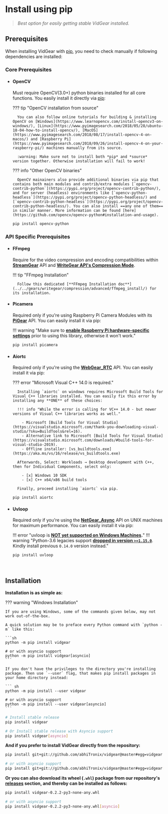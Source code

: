 <!--
===============================================
vidgear library source-code is deployed under the Apache 2.0 License:

Copyright (c) 2019 Abhishek Thakur(@abhiTronix) <abhi.una12@gmail.com>

Licensed under the Apache License, Version 2.0 (the "License");
you may not use this file except in compliance with the License.
You may obtain a copy of the License at

   http://www.apache.org/licenses/LICENSE-2.0

Unless required by applicable law or agreed to in writing, software
distributed under the License is distributed on an "AS IS" BASIS,
WITHOUT WARRANTIES OR CONDITIONS OF ANY KIND, either express or implied.
See the License for the specific language governing permissions and
limitations under the License.
===============================================
-->

# Install using pip


> _Best option for easily getting stable VidGear installed._


## Prerequisites

When installing VidGear with [pip](https://pip.pypa.io/en/stable/installing/), you need to check manually if following dependencies are installed:


### Core Prerequisites

* #### OpenCV 

    Must require OpenCV(3.0+) python binaries installed for all core functions. You easily install it directly via [pip](https://pypi.org/project/opencv-python/):

    ??? tip "OpenCV installation from source"

        You can also follow online tutorials for building & installing OpenCV on [Windows](https://www.learnopencv.com/install-opencv3-on-windows/), [Linux](https://www.pyimagesearch.com/2018/05/28/ubuntu-18-04-how-to-install-opencv/), [MacOS](https://www.pyimagesearch.com/2018/08/17/install-opencv-4-on-macos/) and [Raspberry Pi](https://www.pyimagesearch.com/2018/09/26/install-opencv-4-on-your-raspberry-pi/) machines manually from its source. 

        :warning: Make sure not to install both *pip* and *source* version together. Otherwise installation will fail to work!

    ??? info "Other OpenCV binaries"

        OpenCV mainainers also provide additional binaries via pip that contains both main modules and contrib/extra modules [`opencv-contrib-python`](https://pypi.org/project/opencv-contrib-python/), and for server (headless) environments like [`opencv-python-headless`](https://pypi.org/project/opencv-python-headless/) and [`opencv-contrib-python-headless`](https://pypi.org/project/opencv-contrib-python-headless/). You can also install ==any one of them== in similar manner. More information can be found [here](https://github.com/opencv/opencv-python#installation-and-usage).


    ```sh
    pip install opencv-python       
    ```

### API Specific Prerequisites

* #### FFmpeg 

    Require for the video compression and encoding compatibilities within [**StreamGear**](#streamgear) API and [**WriteGear API's Compression Mode**](../../gears/writegear/compression/overview/). 

    !!! tip "FFmpeg Installation"

        Follow this dedicated [**FFmpeg Installation doc**](../../gears/writegear/compression/advanced/ffmpeg_install/) for its installation.

* #### Picamera

    Required only if you're using Raspberry Pi Camera Modules with its [**PiGear**](../../gears/pigear/overview/) API. You can easily install it via pip:


    !!! warning "Make sure to [**enable Raspberry Pi hardware-specific settings**](https://picamera.readthedocs.io/en/release-1.13/quickstart.html) prior to using this library, otherwise it won't work."

    ```sh
    pip install picamera
    ``` 

* #### Aiortc

    Required only if you're using the [**WebGear_RTC**](../../gears/webgear_rtc/overview/) API. You can easily install it via pip:

    ??? error "Microsoft Visual C++ 14.0 is required."
        
        Installing `aiortc` on windows requires Microsoft Build Tools for Visual C++ libraries installed. You can easily fix this error by installing any **ONE** of these choices:

        !!! info "While the error is calling for VC++ 14.0 - but newer versions of Visual C++ libraries works as well."

          - Microsoft [Build Tools for Visual Studio](https://visualstudio.microsoft.com/thank-you-downloading-visual-studio/?sku=BuildTools&rel=16).
          - Alternative link to Microsoft [Build Tools for Visual Studio](https://visualstudio.microsoft.com/downloads/#build-tools-for-visual-studio-2019).
          - Offline installer: [vs_buildtools.exe](https://aka.ms/vs/16/release/vs_buildtools.exe)

        Afterwards, Select: Workloads → Desktop development with C++, then for Individual Components, select only:

          - [x] Windows 10 SDK
          - [x] C++ x64/x86 build tools

        Finally, proceed installing `aiortc` via pip.

    ```sh
    pip install aiortc
    ``` 

* #### Uvloop

    Required only if you're using the [**NetGear_Async**](../../gears/netgear_async/overview/) API on UNIX machines for maximum performance. You can easily install it via pip:

    !!! error "uvloop is **[NOT yet supported on Windows Machines](https://github.com/MagicStack/uvloop/issues/14).**"
    !!! warning "Python-3.6 legacies support [**dropped in version `>=1.15.0`**](https://github.com/MagicStack/uvloop/releases/tag/v0.15.0). Kindly install previous `0.14.0` version instead."

    ```sh
    pip install uvloop
    ```

&nbsp;

## Installation

**Installation is as simple as:**

??? warning "Windows Installation"

    If you are using Windows, some of the commands given below, may not work out-of-the-box.

    A quick solution may be to preface every Python command with `python -m` like this:

    ```sh
    python -m pip install vidgear

    # or with asyncio support
    python -m pip install vidgear[asyncio]
    ```

    If you don't have the privileges to the directory you're installing package. Then use `--user` flag, that makes pip install packages in your home directory instead:

    ``` sh
    python -m pip install --user vidgear

    # or with asyncio support
    python -m pip install --user vidgear[asyncio]
    ```

```sh
# Install stable release
pip install vidgear

# Or Install stable release with Asyncio support
pip install vidgear[asyncio]
```

**And if you prefer to install VidGear directly from the repository:**

```sh
pip install git+git://github.com/abhiTronix/vidgear@master#egg=vidgear

# or with asyncio support
pip install git+git://github.com/abhiTronix/vidgear@master#egg=vidgear[asyncio]
```

**Or you can also download its wheel (`.whl`) package from our repository's [releases](https://github.com/abhiTronix/vidgear/releases) section, and thereby can be installed as follows:**

```sh
pip install vidgear-0.2.2-py3-none-any.whl

# or with asyncio support
pip install vidgear-0.2.2-py3-none-any.whl[asyncio]
```

&nbsp;
